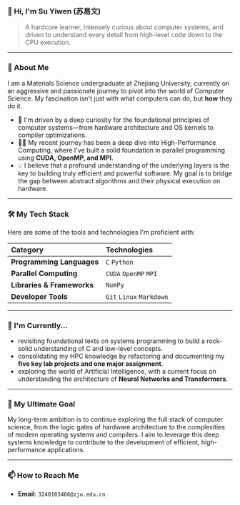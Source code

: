 ### 👋 Hi, I'm Su Yiwen (苏易文)

> A hardcore learner, intensely curious about computer systems, and driven to understand every detail from high-level code down to the CPU execution.

---

### 🚀 About Me

I am a Materials Science undergraduate at Zhejiang University, currently on an aggressive and passionate journey to pivot into the world of Computer Science. My fascination isn't just with what computers can do, but **how** they do it.

* 🧠 I'm driven by a deep curiosity for the foundational principles of computer systems—from hardware architecture and OS kernels to compiler optimizations.
* 👨‍💻 My recent journey has been a deep dive into High-Performance Computing, where I've built a solid foundation in parallel programming using **CUDA, OpenMP, and MPI**.
* 💡 I believe that a profound understanding of the underlying layers is the key to building truly efficient and powerful software. My goal is to bridge the gap between abstract algorithms and their physical execution on hardware.

---

### 🛠️ My Tech Stack

Here are some of the tools and technologies I'm proficient with:

| Category | Technologies |
| :--- | :--- |
| **Programming Languages** | `C` `Python` |
| **Parallel Computing** | `CUDA` `OpenMP` `MPI` |
| **Libraries & Frameworks**| `NumPy` |
| **Developer Tools** | `Git` `Linux` `Markdown` |

---

### 🌱 I'm Currently...

* revisiting foundational texts on systems programming to build a rock-solid understanding of C and low-level concepts.
* consolidating my HPC knowledge by refactoring and documenting my **five key lab projects and one major assignment**.
* exploring the world of Artificial Intelligence, with a current focus on understanding the architecture of **Neural Networks and Transformers**.

---

### 🔭 My Ultimate Goal

My long-term ambition is to continue exploring the full stack of computer science, from the logic gates of hardware architecture to the complexities of modern operating systems and compilers. I aim to leverage this deep systems knowledge to contribute to the development of efficient, high-performance applications.

---

### 📫 How to Reach Me

* **Email**: `3240103466@zju.edu.cn` 
